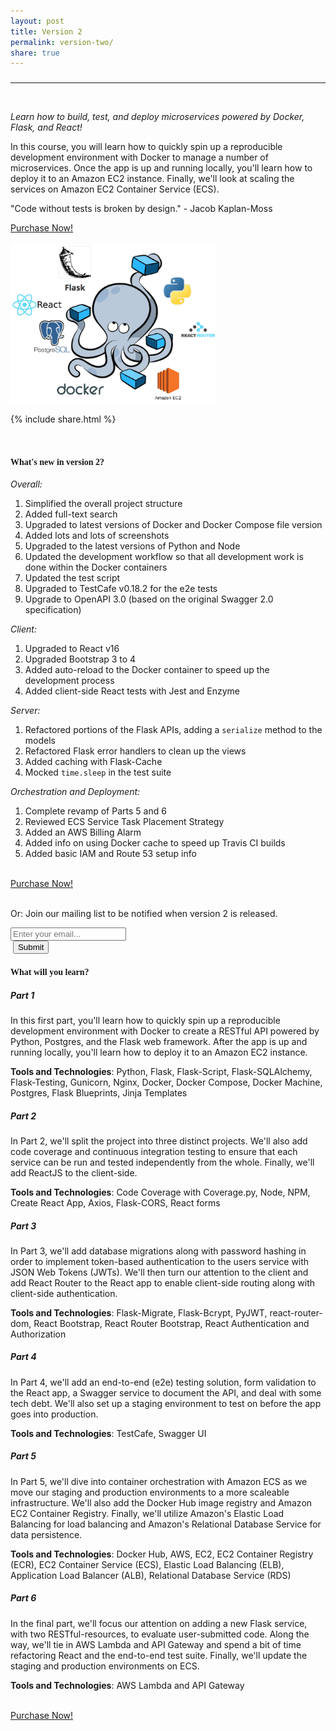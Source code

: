 ```yaml
---
layout: post
title: Version 2
permalink: version-two/
share: true
---
```


<h3></h3>
<hr><br>

<p><em>Learn how to build, test, and deploy microservices powered by Docker, Flask, and React!</em></p>

<p>In this course, you will learn how to quickly spin up a reproducible development environment with Docker to manage a number of microservices. Once the app is up and running locally, you'll learn how to deploy it to an Amazon EC2 instance. Finally, we'll look at scaling the services on Amazon EC2 Container Service (ECS).</p>

<p>"Code without tests is broken by design." - Jacob Kaplan-Moss</p>

<div>
  <a class="waves-effect waves-light red darken-1 center-align btn-large" href="https://gum.co/flask">Purchase Now!</a>
</div>

<br>

<div style="text-align:left;">
  <img src="/assets/img/flask-tdd-logo-part3.png" style="max-width: 100%; border:0; box-shadow: none;" alt="flask tdd logo">
</div>

{% include share.html %}

<br>

#### <span style="font-family:'Montserrat', 'sans-serif';">What's new in version 2?</span>

*Overall:*

1. Simplified the overall project structure
1. Added full-text search
1. Upgraded to latest versions of Docker and Docker Compose file version
1. Added lots and lots of screenshots
1. Upgraded to the latest versions of Python and Node
1. Updated the development workflow so that all development work is done within the Docker containers
1. Updated the test script
1. Upgraded to TestCafe v0.18.2 for the e2e tests
1. Upgrade to OpenAPI 3.0 (based on the original Swagger 2.0 specification)

*Client:*

1. Upgraded to React v16
1. Upgraded Bootstrap 3 to 4
1. Added auto-reload to the Docker container to speed up the development process
1. Added client-side React tests with Jest and Enzyme

*Server:*

1. Refactored portions of the Flask APIs, adding a `serialize` method to the models
1. Refactored Flask error handlers to clean up the views
1. Added caching with Flask-Cache
1. Mocked `time.sleep` in the test suite

*Orchestration and Deployment:*

1. Complete revamp of Parts 5 and 6
1. Reviewed ECS Service Task Placement Strategy
1. Added an AWS Billing Alarm
1. Added info on using Docker cache to speed up Travis CI builds
1. Added basic IAM and Route 53 setup info

<br>

<div>
  <a class="waves-effect waves-light red darken-1 center-align btn-large" href="https://gum.co/flask">Purchase Now!</a>
</div>

<br>

Or: Join our mailing list to be notified when version 2 is released.

<form action="//RealPython.us5.list-manage.com/subscribe/post?u=9fd10a451eec3ca6b2855ab2c&amp;id=801201b3a9" method="post" id="mc-embedded-subscribe-form" name="mc-embedded-subscribe-form" class="validate" target="_blank" novalidate>
<div class="row">
<div class="input-field col s6">
<input placeholder="Enter your email..." id="first_name" type="email" name="EMAIL">
</div>
<div class="col s2">
&nbsp;<button class="btn waves-effect waves-light" type="submit" name="action">Submit</button>
</div>
</div>
</form>

#### <span style="font-family:'Montserrat', 'sans-serif';">What will you learn?</span>

##### Part 1

In this first part, you'll learn how to quickly spin up a reproducible development environment with Docker to create a RESTful API powered by Python, Postgres, and the Flask web framework. After the app is up and running locally, you'll learn how to deploy it to an Amazon EC2 instance.

**Tools and Technologies**: Python, Flask, Flask-Script, Flask-SQLAlchemy, Flask-Testing, Gunicorn, Nginx, Docker, Docker Compose, Docker Machine, Postgres, Flask Blueprints, Jinja Templates

##### Part 2

In Part 2, we'll split the project into three distinct projects. We'll also add code coverage and continuous integration testing to ensure that each service can be run and tested independently from the whole. Finally, we'll add ReactJS to the client-side.

**Tools and Technologies**: Code Coverage with Coverage.py, Node, NPM, Create React App, Axios, Flask-CORS, React forms

##### Part 3

In Part 3, we'll add database migrations along with password hashing in order to implement token-based authentication to the users service with JSON Web Tokens (JWTs). We'll then turn our attention to the client and add React Router to the React app to enable client-side routing along with client-side authentication.

**Tools and Technologies**: Flask-Migrate, Flask-Bcrypt, PyJWT, react-router-dom, React Bootstrap, React Router Bootstrap, React Authentication and Authorization

##### Part 4

In Part 4, we'll add an end-to-end (e2e) testing solution, form validation to the React app, a Swagger service to document the API, and deal with some tech debt. We'll also set up a staging environment to test on before the app goes into production.

**Tools and Technologies**: TestCafe, Swagger UI

##### Part 5

In Part 5, we'll dive into container orchestration with Amazon ECS as we move our staging and production environments to a more scaleable infrastructure. We'll also add the Docker Hub image registry and Amazon EC2 Container Registry. Finally, we'll utilize Amazon's Elastic Load Balancing for load balancing and Amazon's Relational Database Service for data persistence.

**Tools and Technologies**: Docker Hub, AWS, EC2, EC2 Container Registry (ECR), EC2 Container Service (ECS), Elastic Load Balancing (ELB), Application Load Balancer (ALB), Relational Database Service (RDS)

##### Part 6

In the final part, we'll focus our attention on adding a new Flask service, with two RESTful-resources, to evaluate user-submitted code. Along the way, we'll tie in AWS Lambda and API Gateway and spend a bit of time refactoring React and the end-to-end test suite. Finally, we'll update the staging and production environments on ECS.

**Tools and Technologies**: AWS Lambda and API Gateway

<br>

<div>
  <a class="waves-effect waves-light red darken-1 center-align btn-large" href="https://gum.co/flask">Purchase Now!</a>
</div>
